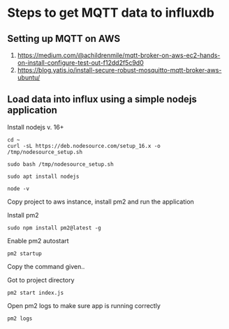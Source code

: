 # Steps to get MQTT data to influxdb

## Setting up MQTT on AWS

1. https://medium.com/@achildrenmile/mqtt-broker-on-aws-ec2-hands-on-install-configure-test-out-f12dd2f5c9d0
2. https://blog.yatis.io/install-secure-robust-mosquitto-mqtt-broker-aws-ubuntu/

## Load data into influx using a simple nodejs application

Install nodejs v. 16+

```
cd ~
curl -sL https://deb.nodesource.com/setup_16.x -o /tmp/nodesource_setup.sh

sudo bash /tmp/nodesource_setup.sh

sudo apt install nodejs

node -v 
```

Copy project to aws instance, install pm2 and run the application

Install pm2
```
sudo npm install pm2@latest -g
```

Enable pm2 autostart
```
pm2 startup
```
Copy the command given..

Got to project directory
```
pm2 start index.js
```

Open pm2 logs to make sure app is running correctly
```
pm2 logs
```